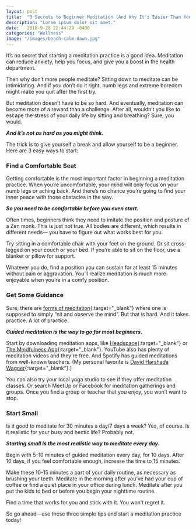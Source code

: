 ```yaml
---
layout: post
title:  "3 Secrets to Beginner Meditation (And Why It's Easier Than You Think)"
description: "Lorem ipsum dolor sit amet."
date:   2018-9-28 22:44:29 -0400
categories: "Wellness"
image: "/images/beach-calm-dawn.jpg"
---
```


It’s no secret that starting a meditation practice is a good idea. Meditation can reduce anxiety, help you focus, and give you a  boost in the health department.

Then why don’t more people meditate? Sitting down to meditate can be intimidating. And if you don’t do it right, numb legs and extreme boredom might make you quit after the first try.

But meditation doesn’t have to be so hard. And eventually, meditation can become more of a reward than a challenge. After all, wouldn’t you like to escape the stress of your daily life by sitting and breathing? Sure, you would.

***And it’s not as hard as you might think.***

The trick is to give yourself a break and allow yourself to be a beginner. Here are 3 easy ways to start:

### Find a Comfortable Seat

Getting comfortable is the most important factor in beginning a meditation practice. When you’re uncomfortable, your mind will only focus on your numb legs or aching back. And there’s no chance you’re going to find your inner peace with those obstacles in the way.

***So you need to be comfortable before you even start.***

Often times, beginners think they need to imitate the position and posture of a Zen monk. This is just not true. All bodies are different, which results in different needs— you have to figure out what works best for you.

Try sitting in a comfortable chair with your feet on the ground. Or sit cross-legged on your couch or your bed. If you’re able to sit on the floor, use a blanket or pillow for support.

Whatever you do, find a position you can sustain for at least 15 minutes without pain or aggravation. You’ll realize meditation is much more enjoyable when you’re in a comfy position.

### Get Some Guidance

Sure, there are [forms of meditation](https://www.dhamma.org/en-US/index){:target="_blank"} where one is supposed to simply “sit and observe the mind”. But that is hard. And it takes practice. A lot of practice.

***Guided meditation is the way to go for most beginners.***


Start by downloading meditation apps, like [Headspace](https://www.headspace.com/headspace-meditation-app){:target="_blank"} or  [The Mindfulness App](https://themindfulnessapp.com/){:target="_blank"}. YouTube also has plenty of meditation videos and they're free. And Spotify has guided meditations from well-known teachers. (My personal favorite is [David Harshada Wagner](http://davidhwagner.com/){:target="_blank"}.)

You can also try your local yoga studio to see if they offer meditation classes. Or search MeetUp or Facebook for meditation gatherings and groups. Once you find a group or teacher that you enjoy, you won’t want to stop.

### Start Small

Is it good to meditate for 30 minutes a day/7 days a week? Yes, of course. Is it realistic for your busy and hectic life? Probably not.

***Starting small is the most realistic way to meditate every day.***

Begin with 5-10 minutes of guided meditation every day, for 10 days. After 10 days, if you feel comfortable enough, increase the time to 15 minutes.

Make these 10-15 minutes a part of your daily routine, as necessary as brushing your teeth. Meditate in the morning after you’ve had your cup of coffee or find a quiet place in your office during lunch. Meditate after you put the kids to bed or before you begin your nighttime routine.

Find a time that works for you and stick with it. You won’t regret it.


So go ahead—use these three simple tips and start a meditation practice today!
